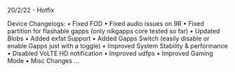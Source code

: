 20/2/22 - Hotfix

Device Changelogs:
• Fixed FOD
• Fixed audio issues on 9R
• Fixed partition for flashable gapps (only nikgapps core tested so far)
• Updated Blobs
• Added exfat Support
• Added Gapps Switch (easily disable or enable Gapps just with a toggle)
• Improved System Stability & performance
• Disabled VoLTE HD notification
• Improved udfps
• Improved Gaming Mode
• Misc Changes ...
